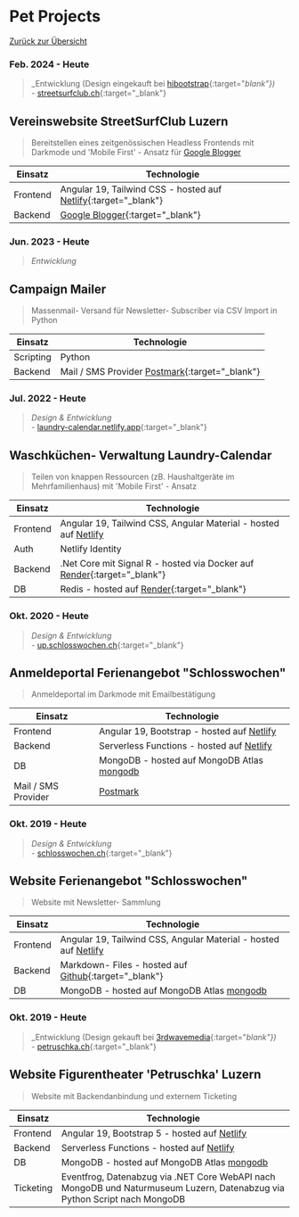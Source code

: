# <a name="5"></a>Pet Projects

[Zurück zur Übersicht](README.md)

<div class="page"/>

### Feb. 2024 - Heute

> _Entwicklung (Design eingekauft bei [hibootstrap](https://hibootstrap.com/){:target="_blank"})_   
\- [streetsurfclub.ch](https://streetsurfclub.ch){:target="_blank"}

## Vereinswebsite StreetSurfClub Luzern
> Bereitstellen eines zeitgenössischen Headless Frontends mit Darkmode und 'Mobile First' - Ansatz für [Google Blogger](https://www.blogger.com/) 

|Einsatz|Technologie|
|-------|-----------|
|Frontend| Angular 19, Tailwind CSS - hosted auf [Netlify](https://www.netlify.com/){:target="_blank"} |
|Backend | [Google Blogger](https://www.blogger.com/){:target="_blank"}|

### Jun. 2023 - Heute

> _Entwicklung_   

## Campaign Mailer
> Massenmail- Versand für Newsletter- Subscriber via CSV Import in Python

|Einsatz|Technologie|
|-------|-----------|
|Scripting| Python |
|Backend | Mail / SMS Provider [Postmark](https://postmarkapp.com){:target="_blank"}|

### Jul. 2022 - Heute

> _Design & Entwicklung_   
\- [laundry-calendar.netlify.app](https://laundry-calendar.netlify.app){:target="_blank"}

## Waschküchen- Verwaltung Laundry-Calendar
> Teilen von knappen Ressourcen (zB. Haushaltgeräte im Mehrfamilienhaus) mit 'Mobile First' - Ansatz

|Einsatz|Technologie|
|-------|-----------|
|Frontend| Angular 19, Tailwind CSS, Angular Material - hosted auf [Netlify](https://www.netlify.com/) |
|Auth| Netlify Identity |
|Backend | .Net Core mit Signal R - hosted via Docker auf [Render](https://render.com/){:target="_blank"}|
|DB | Redis - hosted auf [Render](https://render.com/){:target="_blank"}|

### Okt. 2020 - Heute

> _Design & Entwicklung_    
\- [up.schlosswochen.ch](https://up.schlosswochen.ch/){:target="_blank"}

## Anmeldeportal Ferienangebot "Schlosswochen"
> Anmeldeportal im Darkmode mit Emailbestätigung

|Einsatz|Technologie|
|-------|-----------|
|Frontend| Angular 19, Bootstrap - hosted auf [Netlify](https://www.netlify.com/) |
|Backend | Serverless Functions - hosted auf [Netlify](https://www.netlify.com/) |
|DB | MongoDB - hosted auf MongoDB Atlas [mongodb](https://www.mongodb.com)|
|Mail / SMS Provider | [Postmark](https://postmarkapp.com)|


### Okt. 2019 - Heute

> _Design & Entwicklung_    
\- [schlosswochen.ch](https://www.schlosswochen.ch/){:target="_blank"}

## Website Ferienangebot "Schlosswochen"
> Website mit Newsletter- Sammlung

|Einsatz|Technologie|
|-------|-----------|
|Frontend| Angular 19, Tailwind CSS, Angular Material - hosted auf [Netlify](https://www.netlify.com/) |
|Backend | Markdown- Files - hosted auf [Github](https://github.com){:target="_blank"} |
|DB | MongoDB - hosted auf MongoDB Atlas [mongodb](https://www.mongodb.com)|

### Okt. 2019 - Heute

> _Entwicklung (Design gekauft bei [3rdwavemedia](https://themes.3rdwavemedia.com){:target="_blank"})_   
\- [petruschka.ch](https://www.petruschka.ch/){:target="_blank"}

## Website Figurentheater 'Petruschka' Luzern
> Website mit Backendanbindung und externem Ticketing

|Einsatz|Technologie|
|-------|-----------|
|Frontend| Angular 19, Bootstrap 5 - hosted auf [Netlify](https://www.netlify.com/) |
|Backend | Serverless Functions - hosted auf [Netlify](https://www.netlify.com/) |
|DB | MongoDB - hosted auf MongoDB Atlas [mongodb](https://www.mongodb.com)|
|Ticketing| Eventfrog, Datenabzug via .NET Core WebAPI nach MongoDB und Naturmuseum Luzern, Datenabzug via Python Script nach MongoDB |

